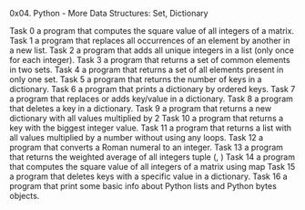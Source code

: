 0x04. Python - More Data Structures: Set, Dictionary

Task 0  a program that computes the square value of all integers of a matrix.
Task 1  a program that replaces all occurrences of an element by another in a new list.
Task 2  a program that adds all unique integers in a list (only once for each integer).
Task 3  a program that returns a set of common elements in two sets.
Task 4  a program that returns a set of all elements present in only one set.
Task 5  a program that returns the number of keys in a dictionary.
Task 6  a program that prints a dictionary by ordered keys.
Task 7  a program that replaces or adds key/value in a dictionary.
Task 8  a program that deletes a key in a dictionary.
Task 9  a program that returns a new dictionary with all values multiplied by 2
Task 10 a program that returns a key with the biggest integer value.
Task 11 a program that returns a list with all values multiplied by a number without using any loops.
Task 12 a program that converts a Roman numeral to an integer.
Task 13 a program that returns the weighted average of all integers tuple (<score>, <weight>)
Task 14 a program that computes the square value of all integers of a matrix using map
Task 15 a program that deletes keys with a specific value in a dictionary.
Task 16 a program that print some basic info about Python lists and Python bytes objects.
